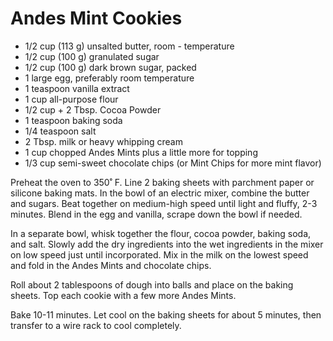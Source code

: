 # Andes Mint Cookies

- 1/2 cup (113 g) unsalted butter, room - temperature
- 1/2 cup (100 g) granulated sugar
- 1/2 cup (100 g) dark brown sugar, packed
- 1 large egg, preferably room temperature
- 1 teaspoon vanilla extract
- 1 cup all-purpose flour
- 1/2 cup + 2 Tbsp. Cocoa Powder
- 1 teaspoon baking soda
- 1/4 teaspoon salt
- 2 Tbsp. milk or heavy whipping cream
- 1 cup chopped Andes Mints plus a little more for topping
- 1/3 cup semi-sweet chocolate chips (or Mint Chips for more mint flavor)

Preheat the oven to 350˚ F. Line 2 baking sheets with parchment paper or silicone baking mats. In the bowl of an electric mixer, combine the butter and sugars. Beat together on medium-high speed until light and fluffy, 2-3 minutes. Blend in the egg and vanilla, scrape down the bowl if needed.

In a separate bowl, whisk together the flour, cocoa powder, baking soda, and salt. Slowly add the dry ingredients into the wet ingredients in the mixer on low speed just until incorporated. Mix in the milk on the lowest speed and fold in the Andes Mints and chocolate chips.

Roll about 2 tablespoons of dough into balls and place on the baking sheets. Top each cookie with a few more Andes Mints.

Bake 10-11 minutes. Let cool on the baking sheets for about 5 minutes, then transfer to a wire rack to cool completely.